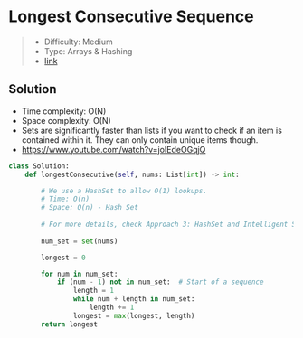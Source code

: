 # Longest Consecutive Sequence

> - Difficulty: Medium
> - Type: Arrays & Hashing
> - [link](https://leetcode.com/problems/longest-consecutive-sequence/)

## Solution
- Time complexity: O(N)
- Space complexity: O(N)
- Sets are significantly faster than lists if you want to check if an item is contained within it. They can only contain unique items though.
- https://www.youtube.com/watch?v=joIEdeOGqjQ

```python
class Solution:
    def longestConsecutive(self, nums: List[int]) -> int:

        # We use a HashSet to allow O(1) lookups.
        # Time: O(n)
        # Space: O(n) - Hash Set
                
        # For more details, check Approach 3: HashSet and Intelligent Sequence Building on LeetCode.
        
        num_set = set(nums)

        longest = 0

        for num in num_set:
            if (num - 1) not in num_set:  # Start of a sequence
                length = 1
                while num + length in num_set:
                    length += 1
                longest = max(longest, length)
        return longest
```
